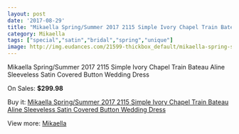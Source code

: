 ```yaml
---
layout: post
date: '2017-08-29'
title: "Mikaella Spring/Summer 2017 2115 Simple Ivory Chapel Train Bateau Aline Sleeveless Satin Covered Button Wedding Dress"
category: Mikaella
tags: ["special","satin","bridal","spring","unique"]
image: http://img.eudances.com/21599-thickbox_default/mikaella-spring-summer-2017-2115-simple-ivory-chapel-train-bateau-aline-sleeveless-satin-covered-button-wedding-dress.jpg
---
```

Mikaella Spring/Summer 2017 2115 Simple Ivory Chapel Train Bateau Aline Sleeveless Satin Covered Button Wedding Dress

On Sales: **$299.98**
<a href="https://www.eudances.com/en/mikaella/6632-mikaella-spring-summer-2017-2115-simple-ivory-chapel-train-bateau-aline-sleeveless-satin-covered-button-wedding-dress.html"><amp-img layout="responsive" width="600" height="600" src="//img.eudances.com/21599-thickbox_default/mikaella-spring-summer-2017-2115-simple-ivory-chapel-train-bateau-aline-sleeveless-satin-covered-button-wedding-dress.jpg" alt="Mikaella Spring/Summer 2017 2115 Simple Ivory Chapel Train Bateau Aline Sleeveless Satin Covered Button Wedding Dress 0" /></a>
<a href="https://www.eudances.com/en/mikaella/6632-mikaella-spring-summer-2017-2115-simple-ivory-chapel-train-bateau-aline-sleeveless-satin-covered-button-wedding-dress.html"><amp-img layout="responsive" width="600" height="600" src="//img.eudances.com/21603-thickbox_default/mikaella-spring-summer-2017-2115-simple-ivory-chapel-train-bateau-aline-sleeveless-satin-covered-button-wedding-dress.jpg" alt="Mikaella Spring/Summer 2017 2115 Simple Ivory Chapel Train Bateau Aline Sleeveless Satin Covered Button Wedding Dress 1" /></a>
<a href="https://www.eudances.com/en/mikaella/6632-mikaella-spring-summer-2017-2115-simple-ivory-chapel-train-bateau-aline-sleeveless-satin-covered-button-wedding-dress.html"><amp-img layout="responsive" width="600" height="600" src="//img.eudances.com/21602-thickbox_default/mikaella-spring-summer-2017-2115-simple-ivory-chapel-train-bateau-aline-sleeveless-satin-covered-button-wedding-dress.jpg" alt="Mikaella Spring/Summer 2017 2115 Simple Ivory Chapel Train Bateau Aline Sleeveless Satin Covered Button Wedding Dress 2" /></a>
<a href="https://www.eudances.com/en/mikaella/6632-mikaella-spring-summer-2017-2115-simple-ivory-chapel-train-bateau-aline-sleeveless-satin-covered-button-wedding-dress.html"><amp-img layout="responsive" width="600" height="600" src="//img.eudances.com/21601-thickbox_default/mikaella-spring-summer-2017-2115-simple-ivory-chapel-train-bateau-aline-sleeveless-satin-covered-button-wedding-dress.jpg" alt="Mikaella Spring/Summer 2017 2115 Simple Ivory Chapel Train Bateau Aline Sleeveless Satin Covered Button Wedding Dress 3" /></a>
<a href="https://www.eudances.com/en/mikaella/6632-mikaella-spring-summer-2017-2115-simple-ivory-chapel-train-bateau-aline-sleeveless-satin-covered-button-wedding-dress.html"><amp-img layout="responsive" width="600" height="600" src="//img.eudances.com/21600-thickbox_default/mikaella-spring-summer-2017-2115-simple-ivory-chapel-train-bateau-aline-sleeveless-satin-covered-button-wedding-dress.jpg" alt="Mikaella Spring/Summer 2017 2115 Simple Ivory Chapel Train Bateau Aline Sleeveless Satin Covered Button Wedding Dress 4" /></a>

Buy it: [Mikaella Spring/Summer 2017 2115 Simple Ivory Chapel Train Bateau Aline Sleeveless Satin Covered Button Wedding Dress](https://www.eudances.com/en/mikaella/6632-mikaella-spring-summer-2017-2115-simple-ivory-chapel-train-bateau-aline-sleeveless-satin-covered-button-wedding-dress.html "Mikaella Spring/Summer 2017 2115 Simple Ivory Chapel Train Bateau Aline Sleeveless Satin Covered Button Wedding Dress")

View more: [Mikaella](https://www.eudances.com/en/106-mikaella "Mikaella")